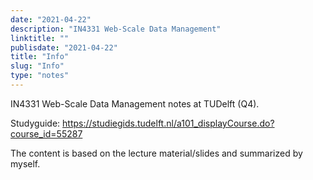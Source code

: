 ```yaml
---
date: "2021-04-22"
description: "IN4331 Web-Scale Data Management"
linktitle: ""
publisdate: "2021-04-22"
title: "Info"
slug: "Info"
type: "notes"
---
```


IN4331 Web-Scale Data Management notes at TUDelft (Q4).

Studyguide: https://studiegids.tudelft.nl/a101_displayCourse.do?course_id=55287

The content is based on the lecture material/slides and summarized by myself.
